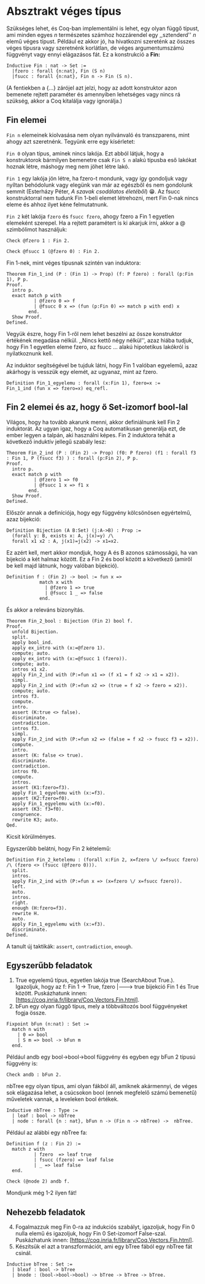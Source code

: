 # Absztrakt véges típus

Szükséges lehet, és Coq-ban implementálni is lehet, egy olyan függő típust, ami minden egyes *n* természetes számhoz hozzárendel egy ,,sztenderd'' *n* elemű véges típust. Például ez akkor jó, ha hivatkozni szereténk az összes véges típusra vagy szeretnénk korlátlan, de véges argumentumszámú függvényt vagy ennyi elágazásos fát. Ez a konstrukció a **Fin:**

````coq 
Inductive Fin : nat -> Set :=
  |fzero : forall {n:nat}, Fin (S n)
  |fsucc : forall {n:nat}, Fin n -> Fin (S n).
````

(A fentiekben a {...} zárójel azt jelzi, hogy az adott konstruktor azon bemenete rejtett paraméter és amennyiben lehetséges vagy nincs rá szükség, akkor a Coq kitalálja vagy ignorálja.)

## Fin elemei

````Fin n```` elemeinek kiolvasása nem olyan nyilvánvaló és transzparens, mint ahogy azt szeretnénk. Tegyünk erre egy kísérletet:

````Fin 0```` olyan típus, aminek nincs lakója. Ezt abból látjuk, hogy a konstruktorok bármilyen bemenetre csak ````Fin S n```` alakú típusba eső lakókat hoznak létre, máshogy meg nem jöhet létre lakó. 

````Fin 1```` egy lakója jön létre, ha fzero-t mondunk, vagy így gondoljuk vagy nyíltan behódolunk vagy elegünk van már az egészből és nem gondolunk semmit (Esterházy Péter, *A szavak csodálatos életéből*) :grin:. Az fsucc konstruktorral nem tudunk Fin 1-beli elemet létrehozni, mert Fin 0-nak nincs eleme és ahhoz ilyet kéne felmutatnunk. 

````Fin 2```` két lakója ````fzero```` és ````fsucc fzero````, ahogy fzero a Fin 1 egyetlen elemeként szerepel. Ha a rejtett paramétert is ki akarjuk írni, akkor a @ szimbólimot használjuk: 
 
````coq
Check @fzero 1 : Fin 2.

Check @fsucc 1 (@fzero 0) : Fin 2.

````

Fin 1-nek, mint véges típusnak szintén van induktora: 

````coq
Theorem Fin_1_ind (P : (Fin 1) -> Prop) (f: P fzero) : forall (p:Fin 1), P p.
Proof.
  intro p.
  exact match p with
          | @fzero 0 => f
          | @fsucc 0 x => (fun (p:Fin 0) => match p with end) x
        end.
  Show Proof.
Defined.
````

Vegyük észre, hogy Fin 1-ről nem lehet beszélni az össze konstruktor értékének megadása nélkül. ,,Nincs kettő négy nélkül'', azaz hiába tudjuk, hogy Fin 1 egyetlen eleme fzero, az fsucc ... alakú hipotetikus lakókról is nyilatkoznunk kell. 

Az induktor segítségével be tujduk látni, hogy Fin 1 valóban egyelemű, azaz akárhogy is vesszük egy elemét, az ugyanaz, mint az fzero.

````coq
Definition Fin_1_egyelemu : forall (x:Fin 1), fzero=x := 
Fin_1_ind (fun x => fzero=x) eq_refl.
````

## Fin 2 elemei és az, hogy ő Set-izomorf bool-lal

Világos, hogy ha tovább akarunk menni, akkor definiálnunk kell Fin 2 induktorát. Az ugyan igaz, hogy a Coq automatikusan generálja ezt, de ember legyen a talpán, aki használni képes. Fin 2 induktora tehát a következő induktív jellegű szabály lesz:

````coq
Theorem Fin_2_ind (P : (Fin 2) -> Prop) (f0: P fzero) (f1 : forall f3 : Fin 1, P (fsucc f3) ) : forall (p:Fin 2), P p.
Proof.
  intro p. 
  exact match p with
          | @fzero 1 => f0
          | @fsucc 1 x => f1 x
        end.
  Show Proof.
Defined.
````
Először annak a definíciója, hogy egy függvény kölcsönösen egyértelmű, azaz bijekció: 

````coq
Definition Bijection (A B:Set) (j:A->B) : Prop := 
  (forall y: B, exists x: A, j(x)=y) /\
  forall x1 x2 : A, j(x1)=j(x2) -> x1=x2. 
````

Ez azért kell, mert akkor mondjuk, hogy A és B azonos számosságú, ha van bijekció a két halmaz között. Ez a Fin 2 és bool között a következő (amiről be kell majd látnunk, hogy valóban bijekció).

````coq
Definition f : (Fin 2) -> bool := fun x => 
            match x with 
              | @fzero 1 => true 
              | @fsucc 1 _ => false 
            end.
````
És akkor a releváns bizonyítás.

````coq
Theorem Fin_2_bool : Bijection (Fin 2) bool f.
Proof.
  unfold Bijection.
  split.
  apply bool_ind.
  apply ex_intro with (x:=@fzero 1).
  compute; auto.
  apply ex_intro with (x:=@fsucc 1 (fzero)).
  compute; auto.
  intros x1 x2.
  apply Fin_2_ind with (P:=fun x1 => (f x1 = f x2 -> x1 = x2)).
  simpl.
  apply Fin_2_ind with (P:=fun x2 => (true = f x2 -> fzero = x2)).
  compute; auto.
  intros f3.
  compute.
  intro.
  assert (K:true <> false).
  discriminate.
  contradiction.
  intros f3.
  simpl.
  apply Fin_2_ind with (P:=fun x2 => (false = f x2 -> fsucc f3 = x2)).
  compute.
  intro.
  assert (K: false <> true).
  discriminate.
  contradiction.
  intros f0.
  compute.
  intros.
  assert (K1:fzero=f3).
  apply Fin_1_egyelemu with (x:=f3).
  assert (K2:fzero=f0).
  apply Fin_1_egyelemu with (x:=f0).
  assert (K3: f3=f0).
  congruence. 
  rewrite K3; auto.
Qed.
````

Kicsit körülményes.

Egyszerűbb belátni, hogy Fin 2 kételemű:

````coq
Definition Fin_2_ketelemu : (forall x:Fin 2, x=fzero \/ x=fsucc fzero) /\ (fzero <> (fsucc (@fzero 0))).
  split.
  intros.
  apply Fin_2_ind with (P:=fun x => (x=fzero \/ x=fsucc fzero)).
  left.
  auto.
  intros.
  right.
  enough (H:fzero=f3).
  rewrite H.
  auto.
  apply Fin_1_egyelemu with (x:=f3).
  discriminate.
Defined.
````

A tanult új taktikák: ````assert````, ````contradiction````, ````enough````.

## Egyszerűbb feladatok

1. True egyelemű típus, egyetlen lakója true (SearchAbout True.). Igazoljuk, hogy az f: Fin 1 -> True, fzero |---> true bijekció Fin 1 és True között. Puskázhatunk innen: [https://coq.inria.fr/library/Coq.Vectors.Fin.html].
2.  bFun egy olyan függő típus, mely a többváltozós bool függvényeket fogja össze. 
````coq
Fixpoint bFun (n:nat) : Set :=
  match n with
    | 0 => bool
    | S m => bool -> bFun m
  end.
````
Például andb egy bool->bool->bool függvény és egyben egy bFun 2 típusú függvény is:

````coq
Check andb : bFun 2.
````
nbTree egy olyan típus, ami olyan fákból áll, amiknek akármennyi, de véges sok elágazása lehet, a csúcsokon bool (ennek megfelelő számú bemenetű) műveletek vannak, a leveleken bool értékek.

````coq
Inductive nbTree : Type :=
  | leaf : bool -> nbTree
  | node : forall {n : nat}, bFun n -> (Fin n -> nbTree) ->  nbTree.
````

Például az alábbi egy nbTree fa:

````coq
Definition f (z : Fin 2) :=  
  match z with 
          | fzero  => leaf true
          | fsucc (fzero) => leaf false
          | _ => leaf false
  end.

Check (@node 2) andb f.
````
Mondjunk még 1-2 ilyen fát!

## Nehezebb feladatok

4. Fogalmazzuk meg Fin 0-ra az indukciós szabályt, igazoljuk, hogy Fin 0 nulla elemű és igazoljuk, hogy Fin 0 Set-izomorf False-szal. Puskázhatunk innen: [https://coq.inria.fr/library/Coq.Vectors.Fin.html].
5. Készítsük el azt a transzformációt, ami egy bTree fából egy nbTree fát csinál.

````coq
Inductive bTree : Set :=
  | bleaf : bool -> bTree
  | bnode : (bool->bool->bool) -> bTree -> bTree -> bTree.
````


